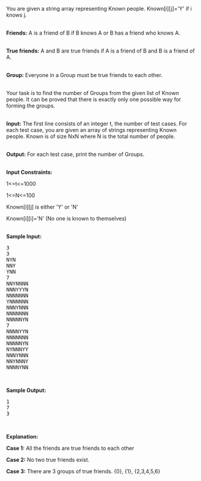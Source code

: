 <p>You are given a string array representing Known people. Known[i][j]='Y' if i knows j.<br><br></p>
<p><strong>Friends:</strong> A is a friend of B if B knows A or B has a friend who knows A.<br><br></p>
<p><strong>True friends:</strong> A and B are true friends if A is a friend of B and B is a friend of A.<br><br></p>
<p><strong>Group:</strong> Everyone in a Group must be true friends to each other.<br><br></p>
<p>Your task is to find the number of Groups from the given list of Known people. It can be proved that there is exactly only one possible way for forming the groups.<br><br></p>
<p><strong>Input:</strong> The first line consists of an integer t, the number of test cases. For each test case, you are given an array of strings representing Known people. Known is of size NxN where N is the total number of people. <br><br></p>
<p><strong>Output:</strong> For each test case, print the number of Groups. <br><br></p>
<p><strong>Input Constraints:</strong></p>
<p>1&lt;=t&lt;=1000</p>
<p>1&lt;=N&lt;=100</p>
<p>Known[i][j] is either 'Y' or 'N'</p>
<p>Known[i][i]='N' (No one is known to themselves) <br><br></p>
<p><strong>Sample Input:</strong></p>
<pre>3
3
NYN
NNY
YNN
7
NNYNNNN
NNNYYYN
NNNNNNN
YNNNNNN
NNNYNNN
NNNNNNN
NNNNNYN
7
NNNNYYN
NNNNNNN
NNNNNYN
NYNNNYY
NNNYNNN
NNYNNNY
NNNNYNN</pre>
<p>&nbsp;</p>
<p><strong>Sample Output:</strong></p>
<pre>1
7
3</pre>
<p>&nbsp;</p>
<p><strong>Explanation:</strong></p>
<p><strong>Case 1:</strong> All the friends are true friends to each other</p>
<p><strong>Case 2:</strong> No two true friends exist.</p>
<p><strong>Case 3:</strong> There are 3 groups of true friends. {0}, {1}, {2,3,4,5,6}</p>